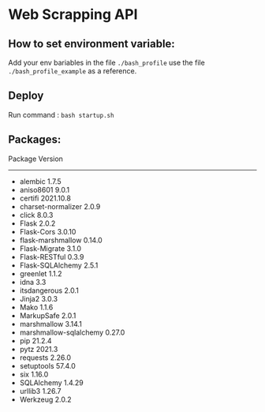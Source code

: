 # Web Scrapping API

## How to set environment variable:
Add your env bariables in the file `./bash_profile` use the file `./bash_profile_example` as a reference.

## Deploy

Run command : `bash startup.sh`

## Packages:

Package                Version

---------------------- ---------

* alembic                1.7.5
* aniso8601              9.0.1
* certifi                2021.10.8
* charset-normalizer     2.0.9
* click                  8.0.3
* Flask                  2.0.2
* Flask-Cors             3.0.10
* flask-marshmallow      0.14.0
* Flask-Migrate          3.1.0
* Flask-RESTful          0.3.9
* Flask-SQLAlchemy       2.5.1
* greenlet               1.1.2
* idna                   3.3
* itsdangerous           2.0.1
* Jinja2                 3.0.3
* Mako                   1.1.6
* MarkupSafe             2.0.1
* marshmallow            3.14.1
* marshmallow-sqlalchemy 0.27.0
* pip                    21.2.4
* pytz                   2021.3
* requests               2.26.0
* setuptools             57.4.0
* six                    1.16.0
* SQLAlchemy             1.4.29
* urllib3                1.26.7
* Werkzeug               2.0.2


